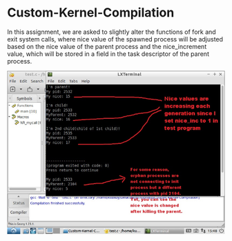 # Custom-Kernel-Compilation
In this assignment, we are asked to slightly alter the functions of fork and exit system calls, where nice value of the spawned process will be adjusted based on the nice value of the parent process and the nice_increment value, which will be stored in a field in the task descriptor of the parent process.

![](af84134e-10f5-4427-b08e-dc949185c6de.jpg)
